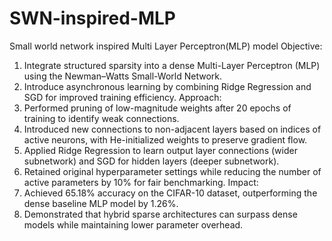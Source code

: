 # SWN-inspired-MLP
Small world network inspired Multi Layer Perceptron(MLP) model 
Objective:
1. Integrate structured sparsity into a dense Multi-Layer Perceptron (MLP) using the Newman–Watts Small-World Network.
2. Introduce asynchronous learning by combining Ridge Regression and SGD for improved training efficiency.
Approach:
1. Performed pruning of low-magnitude weights after 20 epochs of training to identify weak connections.
2. Introduced new connections to non-adjacent layers based on indices of active neurons, with He-initialized weights to preserve gradient flow.
3. Applied Ridge Regression to learn output layer connections (wider subnetwork) and SGD for hidden layers (deeper subnetwork).
4. Retained original hyperparameter settings while reducing the number of active parameters by 10% for fair benchmarking.
Impact:
1. Achieved 65.18% accuracy on the CIFAR-10 dataset, outperforming the dense baseline MLP model by 1.26%.
2. Demonstrated that hybrid sparse architectures can surpass dense models while maintaining lower parameter overhead.
